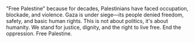 "Free Palestine" because for decades, Palestinians have faced occupation, blockade, and violence. Gaza is under siege—its people denied freedom, safety, and basic human rights. This is not about politics, it's about humanity. We stand for justice, dignity, and the right to live free.
End the oppression. Free Palestine.
